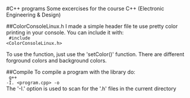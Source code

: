 #C++ programs
Some excercises for the course C++ (Electronic Engineering & Design)

##ColorConsoleLinux.h
I made a simple header file te use pretty color printing in your console.
You can include it with:<br>
<code>
#include <ColorConsoleLinux.h>
</code><br>

To use the function, just use the 'setColor()' function. There are different
forground colors and background colors.

##Compile
To compile a program with the library do:<br>
<code>
g++ -I. \<program.cpp\> -o <outputname>
</code><br>
The '-I.' option is used to scan for the '.h' files in the current directory<br>
